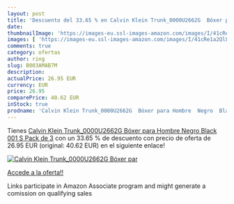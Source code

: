 ```yaml
---
layout: post
title: 'Descuento del 33.65 % en Calvin Klein Trunk_0000U2662G  Bóxer par'
date: 
thumbnailImage: 'https://images-eu.ssl-images-amazon.com/images/I/41cRe1a2QlL._SL200_.jpg'
images: [ 'https://images-eu.ssl-images-amazon.com/images/I/41cRe1a2QlL._SL200_.jpg' ]
comments: true
category: ofertas
author: ring
slug: B003AMAB7M
description:
actualPrice: 26.95 EUR
currency: EUR
price: 26.95
comparePrice: 40.62 EUR
inStock: true
prodname: 'Calvin Klein Trunk_0000U2662G  Bóxer para Hombre  Negro  Black 001   S  Pack de 3'
---
```


Tienes [Calvin Klein Trunk_0000U2662G  Bóxer para Hombre  Negro  Black 001   S  Pack de 3](https://www.amazon.es/dp/B003AMAB7M/?tag=tolees-21) con un 33.65 % de descuento con precio de oferta de 26.95 EUR (original: 40.62 EUR) en el siguiente enlace!

[![Calvin Klein Trunk_0000U2662G  Bóxer par](https://images-eu.ssl-images-amazon.com/images/I/41cRe1a2QlL._SL200_.jpg)](https://www.amazon.es/dp/B003AMAB7M/?tag=tolees-21)

[Accede a la oferta!!](https://www.amazon.es/dp/B003AMAB7M/?tag=tolees-21)

Links participate in Amazon Associate program and might generate a comission on qualifying sales


